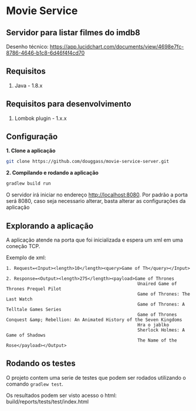 # Movie Service

## Servidor para listar filmes do imdb8

Desenho técnico: https://app.lucidchart.com/documents/view/4698e7fc-8786-4646-b1c8-6d46f4f4cd70

## Requisitos

1. Java - 1.8.x

## Requisitos para desenvolvimento

1. Lombok plugin - 1.x.x


## Configuração 

**1. Clone a aplicação**

```bash
git clone https://github.com/douggass/movie-service-server.git
```

**2. Compilando e rodando a aplicação**

```bash
gradlew build run
```

O servidor irá iniciar no endereço <http://localhost:8080>.
Por padrão a porta será 8080, caso seja necessario alterar, basta alterar as configurações da aplicação

## Explorando a aplicação

A aplicação atende na porta que foi inicializada e espera um xml em uma coneção TCP.

Exemplo de xml:
```
1. Request=<Input><length>10</length><query>Game of Th</query></Input>

2. Response=<Output><length>275</length><payload>Game of Thrones
                                                  Unaired Game of Thrones Prequel Pilot
                                                  Game of Thrones: The Last Watch
                                                  Game of Thrones: A Telltale Games Series
                                                  Game of Thrones Conquest &amp; Rebellion: An Animated History of the Seven Kingdoms
                                                  Hra o jablko
                                                  Sherlock Holmes: A Game of Shadows
                                                  The Name of the Rose</payload></Output>

```

## Rodando os testes

O projeto contem uma serie de testes que podem ser rodados utilizando o comando `gradlew test`. 

Os resultados podem ser visto acesso o html: build/reports/tests/test/index.html
